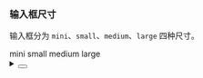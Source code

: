 ### 输入框尺寸

输入框分为 `mini`、`small`、`medium`、`large` 四种尺寸。

<div class="cell-demo vp-raw">
  <yc-space
    direction="vertical"
    size="large">
    <yc-radio-group
      type="button"
      v-model="size">
      <yc-radio value="mini">mini</yc-radio>
      <yc-radio value="small">small</yc-radio>
      <yc-radio value="medium">medium</yc-radio>
      <yc-radio value="large">large</yc-radio>
    </yc-radio-group>
    <yc-input-tag
      :default-value="['one']"
      :style="{ width: '320px' }"
      placeholder="Please enter something"
      :size="size"
      allow-clear />
  </yc-space>
</div>

<script setup>
import { ref } from 'vue';
const size = ref('medium');
</script>

<details>
<summary>
 <button class="code-btn"  >
    <icon-code />
 </button>
</summary>

```vue
<template>
  <yc-space
    direction="vertical"
    size="large">
    <yc-radio-group
      type="button"
      v-model="size">
      <yc-radio value="mini">mini</yc-radio>
      <yc-radio value="small">small</yc-radio>
      <yc-radio value="medium">medium</yc-radio>
      <yc-radio value="large">large</yc-radio>
    </yc-radio-group>
    <yc-input-tag
      :default-value="['one']"
      :style="{ width: '320px' }"
      placeholder="Please enter something"
      :size="size"
      allow-clear />
  </yc-space>
</template>

<script setup>
import { ref } from 'vue';
const size = ref('medium');
</script>
```

</details>
